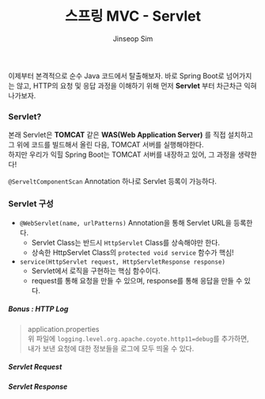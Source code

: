 ﻿---
layout: post
title: "스프링 MVC - Servlet"
categories: Springboot
tags: [java]
author:
  - Jinseop Sim
---

이제부터 본격적으로 순수 Java 코드에서 탈출해보자.
바로 Spring Boot로 넘어가지는 않고, HTTP의 요청 및 응답 과정을 이해하기 위해
먼저 __Servlet__ 부터 차근차근 익혀나가보자.

### Servlet?

본래 Servlet은 __TOMCAT__ 같은 __WAS(Web Application Server)__ 를 직접 설치하고 
그 위에 코드를 빌드해서 올린 다음, TOMCAT 서버를 실행해야한다.  
하지만 우리가 익힐 Spring Boot는 TOMCAT 서버를 내장하고 있어, 그 과정을 생략한다!  

```@ServeltComponentScan``` Annotation 하나로 Servlet 등록이 가능하다.  

### Servlet 구성
- ```@WebServlet(name, urlPatterns)``` Annotation을 통해 Servlet URL을 등록한다.  
  - Servlet Class는 반드시 ```HttpServlet``` Class를 상속해야만 한다.
  - 상속한 HttpServlet Class의 ```protected void service``` 함수가 핵심!  
- ```service(HttpServlet request, HttpServletResponse response)```
  - Servlet에서 로직을 구현하는 핵심 함수이다.
  - request를 통해 요청을 만들 수 있으며, response를 통해 응답을 만들 수 있다.

##### Bonus : HTTP Log
> application.properties  
위 파일에 ```logging.level.org.apache.coyote.http11=debug```를 추가하면,  
내가 보낸 요청에 대한 정보들을 로그에 모두 띄울 수 있다.  

##### Servlet Request

##### Servlet Response
